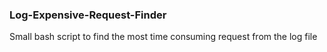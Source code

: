 ### Log-Expensive-Request-Finder

Small bash script to find the most time consuming request from the log file
